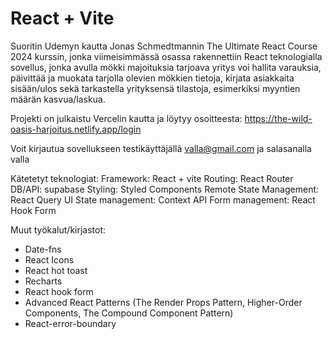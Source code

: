 # React + Vite

Suoritin Udemyn kautta Jonas Schmedtmannin The Ultimate React Course 2024 kurssin, jonka viimeisimmässä osassa rakennettiin React teknologialla sovellus, jonka avulla mökki majoituksia tarjoava yritys voi hallita varauksia, päivittää ja muokata tarjolla olevien mökkien tietoja, kirjata asiakkaita sisään/ulos sekä tarkastella yrityksensä tilastoja, esimerkiksi myyntien määrän kasvua/laskua.

Projekti on julkaistu Vercelin kautta ja löytyy osoitteesta:
https://the-wild-oasis-harjoitus.netlify.app/login

Voit kirjautua sovellukseen testikäyttäjällä valla@gmail.com ja salasanalla valla

Kätetetyt teknologiat:
Framework: React + vite
Routing: React Router
DB/API: supabase
Styling: Styled Components
Remote State Management: React Query
UI State management: Context API
Form management: React Hook Form

Muut työkalut/kirjastot:

- Date-fns
- React Icons
- React hot toast
- Recharts
- React hook form
- Advanced React Patterns (The Render Props Pattern, Higher-Order Components, The Compound Component Pattern)
- React-error-boundary
